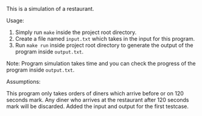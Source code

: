 This is a simulation of a restaurant.

Usage:
1. Simply run `make` inside the project root directory. 
2. Create a file named `input.txt` which takes in the input for this program.
3. Run `make run`  inside project root directory to generate the output of the program inside `output.txt`.

Note: Program simulation takes time and you can check the progress of the program inside `output.txt`.

Assumptions:

This program only takes orders of diners which arrive before or on 120 seconds mark. Any diner who arrives at the restaurant after 120 seconds mark will be discarded. Added the input and output for the first testcase.
